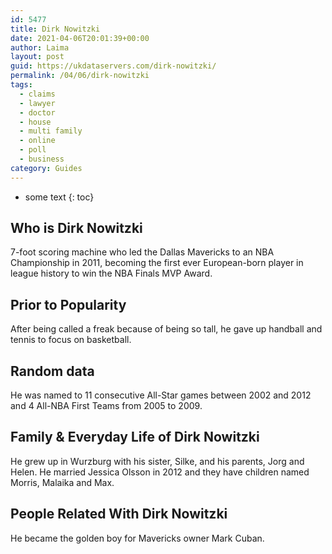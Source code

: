 ```yaml
---
id: 5477
title: Dirk Nowitzki
date: 2021-04-06T20:01:39+00:00
author: Laima
layout: post
guid: https://ukdataservers.com/dirk-nowitzki/
permalink: /04/06/dirk-nowitzki
tags:
  - claims
  - lawyer
  - doctor
  - house
  - multi family
  - online
  - poll
  - business
category: Guides
---
```


* some text
{: toc}


## Who is Dirk Nowitzki
                  
                  
                  
7-foot scoring machine who led the Dallas Mavericks to an NBA Championship in 2011, becoming the first ever European-born player in league history to win the NBA Finals MVP Award.
                  
              
            
              
            
                
                
                
## Prior to Popularity
                  
                  
                  
After being called a freak because of being so tall, he gave up handball and tennis to focus on basketball.
                  
              
            
              
            
                
                
                
## Random data
                  
                  
                  
He was named to 11 consecutive All-Star games between 2002 and 2012 and 4 All-NBA First Teams from 2005 to 2009.
                  
              
            
              
            
                
                
                
## Family & Everyday Life of Dirk Nowitzki
                  
                  
                  
He grew up in Wurzburg with his sister, Silke, and his parents, Jorg and Helen. He married Jessica Olsson in 2012 and they have children named Morris, Malaika and Max.
                  
              
            
              
            
                
                
                
## People Related With Dirk Nowitzki
                  
                  
                  
He became the golden boy for Mavericks owner Mark Cuban.
                  
              
            
              
            
                
              
            
              
              
            
            
              
            
          
          
          